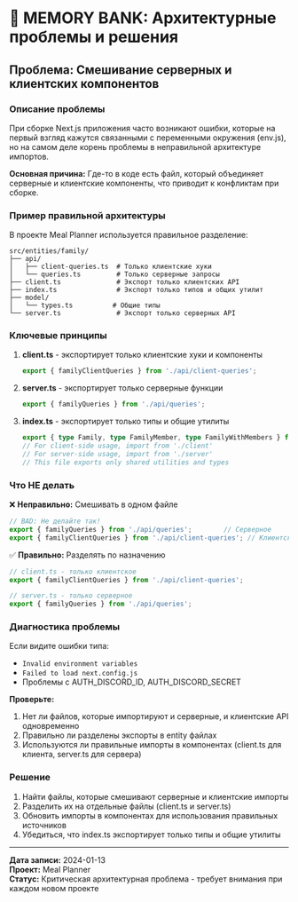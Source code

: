 # 🧠 MEMORY BANK: Архитектурные проблемы и решения

## Проблема: Смешивание серверных и клиентских компонентов

### Описание проблемы
При сборке Next.js приложения часто возникают ошибки, которые на первый взгляд кажутся связанными с переменными окружения (env.js), но на самом деле корень проблемы в неправильной архитектуре импортов.

**Основная причина:** Где-то в коде есть файл, который объединяет серверные и клиентские компоненты, что приводит к конфликтам при сборке.

### Пример правильной архитектуры

В проекте Meal Planner используется правильное разделение:

```
src/entities/family/
├── api/
│   ├── client-queries.ts  # Только клиентские хуки
│   └── queries.ts         # Только серверные запросы
├── client.ts              # Экспорт только клиентских API
├── index.ts               # Экспорт только типов и общих утилит
├── model/
│   └── types.ts          # Общие типы
└── server.ts              # Экспорт только серверных API
```

### Ключевые принципы

1. **client.ts** - экспортирует только клиентские хуки и компоненты
   ```typescript
   export { familyClientQueries } from './api/client-queries';
   ```

2. **server.ts** - экспортирует только серверные функции
   ```typescript
   export { familyQueries } from './api/queries';
   ```

3. **index.ts** - экспортирует только типы и общие утилиты
   ```typescript
   export { type Family, type FamilyMember, type FamilyWithMembers } from './model/types';
   // For client-side usage, import from './client'
   // For server-side usage, import from './server'
   // This file exports only shared utilities and types
   ```

### Что НЕ делать

❌ **Неправильно:** Смешивать в одном файле
```typescript
// BAD: Не делайте так!
export { familyQueries } from './api/queries';        // Серверное
export { familyClientQueries } from './api/client-queries'; // Клиентское
```

✅ **Правильно:** Разделять по назначению
```typescript
// client.ts - только клиентское
export { familyClientQueries } from './api/client-queries';

// server.ts - только серверное  
export { familyQueries } from './api/queries';
```

### Диагностика проблемы

Если видите ошибки типа:
- `Invalid environment variables`
- `Failed to load next.config.js`
- Проблемы с AUTH_DISCORD_ID, AUTH_DISCORD_SECRET

**Проверьте:**
1. Нет ли файлов, которые импортируют и серверные, и клиентские API одновременно
2. Правильно ли разделены экспорты в entity файлах
3. Используются ли правильные импорты в компонентах (client.ts для клиента, server.ts для сервера)

### Решение

1. Найти файлы, которые смешивают серверные и клиентские импорты
2. Разделить их на отдельные файлы (client.ts и server.ts)
3. Обновить импорты в компонентах для использования правильных источников
4. Убедиться, что index.ts экспортирует только типы и общие утилиты

---

**Дата записи:** 2024-01-13  
**Проект:** Meal Planner  
**Статус:** Критическая архитектурная проблема - требует внимания при каждом новом проекте